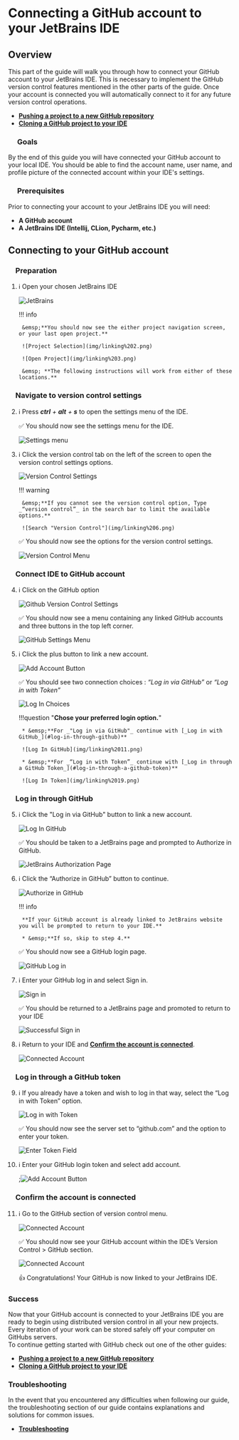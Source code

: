 # Connecting a GitHub account to your JetBrains IDE

## Overview

This part of the guide will walk you through how to connect your GitHub account to your JetBrains IDE.
This is necessary to implement the GitHub version control features mentioned in the other parts of the guide. Once your account is connected you will automatically connect to it for any future version control operations.  

* [**Pushing a project to a new GitHub repository**](Pushing-a-project-to-GitHub.md)
* [**Cloning a GitHub project to your IDE**](Connecting-to-GitHub.md)

### &emsp; Goals

By the end of this guide you will have connected your GitHub account to your local IDE. You should be able to find the account name, user name, and profile picture of the connected account within your IDE's settings.

### &emsp; Prerequisites

Prior to connecting your account to your JetBrains IDE you will need:  

* **A GitHub account**
* **A JetBrains IDE (Intellij, CLion, Pycharm, etc.)**

## Connecting to your GitHub account

### &emsp;Preparation

1. ℹ️ Open your chosen JetBrains IDE

    ![JetBrains](img/linking%201.png)

    !!! info

        &emsp;**You should now see the either project navigation screen, or your last open project.**

        ![Project Selection](img/linking%202.png)

        ![Open Project](img/linking%203.png)

        &emsp; **The following instructions will work from either of these locations.**

### &emsp;Navigate to version control settings

2. ℹ️ Press _**ctrl** + **alt** + **s**_  to open the settings menu of the IDE.

    ✅ You should now see the settings menu for the IDE.

    ![Settings menu](img/linking%204.png)

3. ℹ️ Click the version control tab on the left of the screen to open the version control settings options.

    ![Version Control Settings](img/linking%205.png)

    !!! warning

        &emsp;**If you cannot see the version control option, Type _“version control”_ in the search bar to limit the available options.**

        ![Search "Version Control"](img/linking%206.png)

    ✅ You should now see the options for the version control settings.

    ![Version Control Menu](img/linking%207.png)

### &emsp;Connect IDE to GitHub account

4. ℹ️ Click on the GitHub option

    ![Github Version Control Settings](img/linking%208.png)

    ✅ You should now see a menu containing any linked GitHub accounts and three buttons in the top left corner.

    ![GitHub Settings Menu](img/linking%209.png)

5. ℹ️ Click the plus button to link a new account.

    ![Add Account Button](img/linking%2010.png)

    ✅ You should see two connection choices : _“Log in via GitHub”_ or _“Log in with Token”_

    ![Log In Choices](img/linking%2010.5.png)

    !!!question "**Chose your preferred login option.**"

        * &emsp;**For _"Log in via GitHub"_ continue with [_Log in with GitHub_](#log-in-through-github)**

        ![Log In GitHub](img/linking%2011.png)

        * &emsp;**For _“Log in with Token”_ continue with [_Log in through a GitHub Token_](#log-in-through-a-github-token)**

        ![Log In Token](img/linking%2019.png)

### &emsp;Log in through GitHub

5. ℹ️ Click the "Log in via GitHub" button to link a new account.

    ![Log In GitHub](img/linking%2011.png)

    ✅ You should be taken to a JetBrains page and prompted to Authorize in GitHub.

    ![JetBrains Authorization Page](img/linking%2012.png)

6. ℹ️ Click the “Authorize in GitHub” button to continue.

    ![Authorize in GitHub](img/linking%2013.png)

    !!! info

        **If your GitHub account is already linked to JetBrains website you will be prompted to return to your IDE.**

        * &emsp;**If so, skip to step 4.**

    ✅ You should now see a GitHub login page.

    ![GitHub Log in](img/linking%2014.png)

7. ℹ️ Enter your GitHub log in and select Sign in.

    ![Sign in](img/linking%2015.png)

    ✅ You should be returned to a JetBrains page and promoted to return to your IDE

    ![Successful Sign in](img/linking%2016.png)

8. ℹ️ Return to your IDE and [**Confirm the account is connected**](#confirm-the-account-is-connected).

    ![Connected Account](img/linking%2017.png)

### &emsp;Log in through a GitHub token

9. ℹ️ If you already have a token and wish to log in that way, select the “Log in with Token” option.

    ![Log in with Token](img/linking%2019.png)

    ✅ You should now see the server set to “github.com” and the option to enter your token.

    ![Enter Token Field](img/linking%2020.png)

10. ℹ️ Enter your GitHub login token and select add account.

    ;![Add Account Button](img/linking%2021.png)

### &emsp;Confirm the account is connected

11. ℹ️ Go to the GitHub section of version control menu.

    ![Connected Account](img/linking%2017.png)

    ✅ You should now see your GitHub account within the IDE’s Version Control > GitHub section.

    ![Connected Account](img/linking%2018.png)

    👍 Congratulations! Your GitHub is now linked to your JetBrains IDE.

### Success

Now that your GitHub account is connected to your JetBrains IDE you are ready to begin using distributed version control in all your new projects. Every iteration of your work can be stored safely off your computer on GitHubs servers.  
To continue getting started with GitHub check out one of the other guides:

* [**Pushing a project to a new GitHub repository**](Pushing-a-project-to-GitHub.md)
* [**Cloning a GitHub project to your IDE**](Cloning-a-GitHub-project.md)

### Troubleshooting

In the event that you encountered any difficulties when following our guide, the troubleshooting section of our guide contains explanations and solutions for common issues.

* [**Troubleshooting**](TroubleShooting.md)
